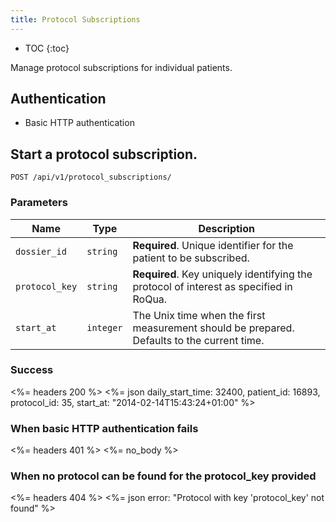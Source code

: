 ```yaml
---
title: Protocol Subscriptions
---
```


* TOC
{:toc}

Manage protocol subscriptions for individual patients.


## Authentication

 - Basic HTTP authentication


## Start a protocol subscription.

    POST /api/v1/protocol_subscriptions/

### Parameters

Name | Type | Description
-----|------|--------------
`dossier_id`   | `string`  | **Required**. Unique identifier for the patient to be subscribed.
`protocol_key` | `string`  | **Required**. Key uniquely identifying the protocol of interest as specified in RoQua.
`start_at`     | `integer` | The Unix time when the first measurement should be prepared. Defaults to the current time.


### Success

<%= headers 200 %>
<%= json daily_start_time: 32400,
         patient_id:       16893,
         protocol_id:      35,
         start_at:         "2014-02-14T15:43:24+01:00"
%>


### When basic HTTP authentication fails

<%= headers 401 %>
<%= no_body %>


### When no protocol can be found for the protocol_key provided

<%= headers 404 %>
<%= json error: "Protocol with key 'protocol_key' not found" %>
